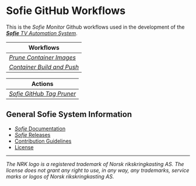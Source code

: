 # Sofie GitHub Workflows

This is the _Sofie Monitor_ Github workflows used in the development of the [_**Sofie** TV Automation System_](https://github.com/nrkno/Sofie-TV-automation/).

| Workflows |
| --- |
| [_Prune Container Images_](.github/workflows/prune-container-images.yml) |
| [_Container Build and Push_](.github/workflows/container-build-push.yml) |

| Actions |
| --- |
| [_Sofie GitHub Tag Pruner_](.github/actions/tag-pruner) |


## General Sofie System Information
* [_Sofie_ Documentation](https://nrkno.github.io/sofie-core/)
* [_Sofie_ Releases](https://nrkno.github.io/sofie-core/releases)
* [Contribution Guidelines](CONTRIBUTING.md)
* [License](LICENSE)

---

_The NRK logo is a registered trademark of Norsk rikskringkasting AS. The license does not grant any right to use, in any way, any trademarks, service marks or logos of Norsk rikskringkasting AS._
